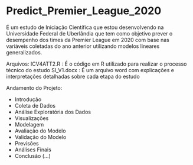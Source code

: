 # Predict_Premier_League_2020
É um estudo de Iniciação Científica que estou desenvolvendo na Universidade Federal de Uberlândia que tem como objetivo prever o desempenho dos times da Premier League em 2020 com base nas variáveis coletadas do ano anterior utilizando modelos lineares generalizados.

Arquivos:
ICV4ATT2.R : É o código em R utilizado para realizar o processo técnico do estudo
SI_V1.docx : É um arquivo word com explicações e interpretações detalhadas sobre cada etapa do estudo

Andamento do Projeto:
- Introdução
- Coleta de Dados
- Análise Exploratória dos Dados
- Visualizações
- Modelagem
- Avaliação do Modelo
- Validação do Modelo
- Previsões
- Análises Finais
- Conclusão (...)
